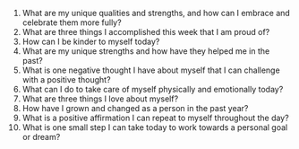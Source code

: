 1. What are my unique qualities and strengths, and how can I embrace and celebrate them more fully?
2. What are three things I accomplished this week that I am proud of?
3. How can I be kinder to myself today?
4. What are my unique strengths and how have they helped me in the past?
5. What is one negative thought I have about myself that I can challenge with a positive thought?
6. What can I do to take care of myself physically and emotionally today?
7. What are three things I love about myself?
8. How have I grown and changed as a person in the past year?
9. What is a positive affirmation I can repeat to myself throughout the day?
10. What is one small step I can take today to work towards a personal goal or dream?
